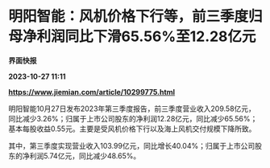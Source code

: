 # 明阳智能：风机价格下行等，前三季度归母净利润同比下滑65.56%至12.28亿元
**界面快报**

**2023-10-27 11:11**

**https://www.jiemian.com/article/10299775.html**

明阳智能10月27日发布2023年第三季度报告，前三季度营业收入209.58亿元，同比减少3.26%；归属于上市公司股东的净利润12.28亿元，同比减少65.56%；基本每股收益0.55元。主要是受风机价格下行以及海上风机交付规模下降所致。

其中，第三季度实现营业收入103.99亿元，同比增长40.04%；归属于上市公司股东的净利润5.74亿元，同比减少48.65%。